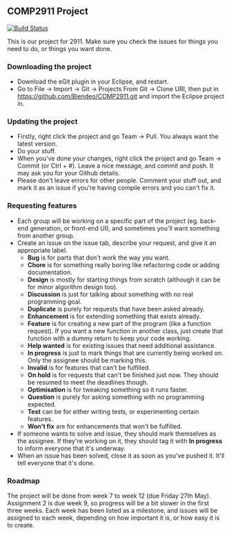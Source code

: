 ## COMP2911 Project
[![Build Status](https://travis-ci.com/Biendeo/COMP2911.svg?token=EeyAA3rVcyEqY7VkJcYt&branch=master)](https://travis-ci.com/Biendeo/COMP2911)

This is our project for 2911. Make sure you check the issues for things you need to do, or things you want done.

### Downloading the project
* Download the eGit plugin in your Eclipse, and restart.
* Go to File -> Import -> Git -> Projects From Git -> Clone URI, then put in https://github.com/Biendeo/COMP2911.git and import the Eclipse project in.

### Updating the project
* Firstly, right click the project and go Team -> Pull. You always want the latest version.
* Do your stuff.
* When you've done your changes, right click the project and go Team -> Commit (or Ctrl + #). Leave a nice message, and commit and push. It may ask you for your Github details.
* Please don't leave errors for other people. Comment your stuff out, and mark it as an issue if you're having compile errors and you can't fix it.

### Requesting features
* Each group will be working on a specific part of the project (eg. back-end generation, or front-end UI), and sometimes you'll want something from another group.
* Create an issue on the issue tab, describe your request, and give it an appropriate label. 
  * **Bug** is for parts that don't work the way you want.
  * **Chore** is for something really boring like refactoring code or adding documentation.
  * **Design** is mostly for starting things from scratch (although it can be for minor algorithm design too).
  * **Discussion** is just for talking about something with no real programming goal.
  * **Duplicate** is purely for requests that have been asked already.
  * **Enhancement** is for extending something that exists already.
  * **Feature** is for creating a new part of the program (like a function request). If you want a new function in another class, just create that function with a dummy return to keep your code working.
  * **Help wanted** is for existing issues that need additional assistance.
  * **In progress** is just to mark things that are currently being worked on. Only the assignee should be marking this.
  * **Invalid** is for features that can't be fulfilled.
  * **On hold** is for requests that can't be finished just now. They should be resumed to meet the deadlines though.
  * **Optimisation** is for tweaking something so it runs faster.
  * **Question** is purely for asking something with no programming expected.
  * **Test** can be for either writing tests, or experimenting certain features.
  * **Won't fix** are for enhancements that won't be fulfilled.
* If someone wants to solve and issue, they should mark themselves as the assignee. If they're working on it, they should tag it with **In progress** to inform everyone that it's underway.
* When an issue has been solved, close it as soon as you've pushed it. It'll tell everyone that it's done.

### Roadmap
The project will be done from week 7 to week 12 (due Friday 27th May). Assignment 2 is due week 9, so progress will be a bit slower in the first three weeks. Each week has been listed as a milestone, and issues will be assigned to each week, depending on how important it is, or how easy it is to create.